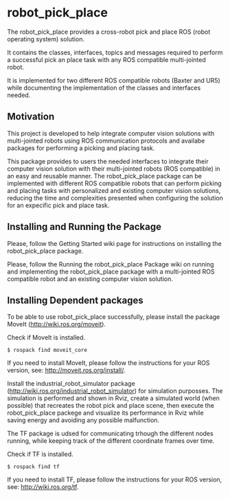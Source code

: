 # robot_pick_place
The robot_pick_place provides a cross-robot pick and place ROS (robot operating system) solution.

It contains the classes, interfaces, topics and messages required to perform a successful pick an place task with any ROS compatible multi-jointed robot.

It is implemented for two different ROS compatible robots (Baxter and UR5) while documenting the implementation of the classes and interfaces needed.

## Motivation

This project is developed to help integrate computer vision solutions with multi-jointed robots using ROS communication protocols and availabe packages 
for performing a picking and placing task.

This package provides to users the needed interfaces to integrate their computer vision solution with their multi-jointed robots (ROS compatible) in an easy and reusable manner.
The robot_pick_place package can be implemented with different ROS compatible robots that can perform picking and placing tasks with personalized and existing computer vision 
solutions, reducing the time and complexities presented when configuring the solution for an expecific pick and place task.

## Installing and Running the Package

Please, follow the Getting Started wiki page for instructions on installing the robot_pick_place package.

Please, follow the Running the robot_pick_place Package wiki on running and implementing the robot_pick_place package with a multi-jointed ROS compatible robot
and an existing computer vision solution.

## Installing Dependent packages

To be able to use robot_pick_place successfully, please install the package MoveIt (http://wiki.ros.org/moveit).

Check if MoveIt is installed.

```
$ rospack find moveit_core 
```

If you need to install MoveIt, please follow the instructions for your ROS version, see: http://moveit.ros.org/install/.

Install the industrial_robot_simulator package (http://wiki.ros.org/industrial_robot_simulator) for simulation purposses.
The simulation is performed and shown in Rviz, create a simulated world (when possible) that recreates the robot pick and place scene, 
then execute the robot_pick_place packege and visualize its performance in Rviz while saving energy and avoiding any possible malfunction.

The TF package is udsed for communicating trhough the different nodes running, while keeping track of the different coordinate frames over time.

Check if TF is installed.

```
$ rospack find tf
```

If you need to install TF, please follow the instructions for your ROS version, see: http://wiki.ros.org/tf.
